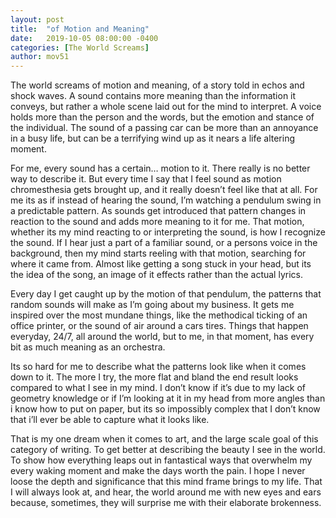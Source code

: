 ```yaml
---
layout: post
title:  "of Motion and Meaning"
date:   2019-10-05 08:00:00 -0400
categories: [The World Screams]
author: mov51
---
```

The world screams of motion and meaning, of a story told in echos and shock waves. A sound contains more meaning than the information it conveys, but rather a whole scene laid out for the mind to interpret. A voice holds more than the person and the words, but the emotion and stance of the individual. The sound of a passing car can be more than an annoyance in a busy life, but can be a terrifying wind up as it nears a life altering moment.

For me, every sound has a certain… motion to it. There really is no better way to describe it. But every time I say that I feel sound as motion chromesthesia gets brought up, and it really doesn’t feel like that at all. For me its as if instead of hearing the sound, I’m watching a pendulum swing in a predictable pattern. As sounds get introduced that pattern changes in reaction to the sound and adds more meaning to it for me. That motion, whether its my mind reacting to or interpreting the sound, is how I recognize the sound. If I hear just a part of a familiar sound, or a persons voice in the background, then my mind starts reeling with that motion, searching for where it came from. Almost like getting a song stuck in your head, but its the idea of the song, an image of it effects rather than the actual lyrics.

Every day I get caught up by the motion of that pendulum, the patterns that random sounds will make as I’m going about my business. It gets me inspired over the most mundane things, like the methodical ticking of an office printer, or the sound of air around a cars tires. Things that happen everyday, 24/7, all around the world, but to me, in that moment, has every bit as much meaning as an orchestra.

Its so hard for me to describe what the patterns look like when it comes down to it. The more I try, the more flat and bland the end result looks compared to what I see in my mind. I don’t know if it’s due to my lack of geometry knowledge or if I’m looking at it in my head from more angles than i know how to put on paper, but its so impossibly complex that I don’t know that i’ll ever be able to capture what it looks like.

That is my one dream when it comes to art, and the large scale goal of this category of writing. To get better at describing the beauty I see in the world. To show how everything leaps out in fantastical ways that overwhelm my every waking moment and make the days worth the pain.
I hope I never loose the depth and significance that this mind frame brings to my life. That I will always look at, and hear, the world around me with new eyes and ears because, sometimes, they will surprise me with their elaborate brokenness. 